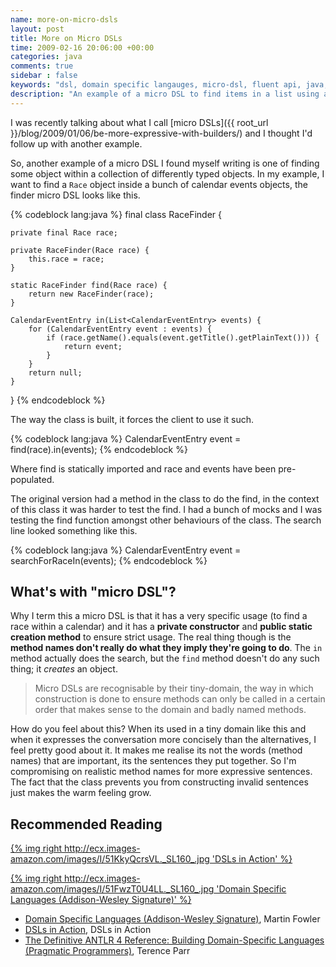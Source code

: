 ```yaml
---
name: more-on-micro-dsls
layout: post
title: More on Micro DSLs
time: 2009-02-16 20:06:00 +00:00
categories: java
comments: true
sidebar : false
keywords: "dsl, domain specific langauges, micro-dsl, fluent api, java,"
description: "An example of a micro DSL to find items in a list using a fluent style API."
---
```


I was recently talking about what I call [micro DSLs]({{ root_url }}/blog/2009/01/06/be-more-expressive-with-builders/) and I thought I'd follow up with another example.

So, another example of a micro DSL I found myself writing is one of finding some object within a collection of differently typed objects. In my example, I want to find a `Race` object inside a bunch of calendar events objects, the finder micro DSL looks like this.

  
{% codeblock lang:java %}
final class RaceFinder {

    private final Race race;

    private RaceFinder(Race race) {
        this.race = race;
    }

    static RaceFinder find(Race race) {
        return new RaceFinder(race);
    }

    CalendarEventEntry in(List<CalendarEventEntry> events) {
        for (CalendarEventEntry event : events) {
            if (race.getName().equals(event.getTitle().getPlainText())) {
                return event;
            }
        }
        return null;
    }
}
{% endcodeblock %}


The way the class is built, it forces the client to use it such.


{% codeblock lang:java %}
CalendarEventEntry event = find(race).in(events);
{% endcodeblock %}


  
Where find is statically imported and race and events have been pre-populated.

  

The original version had a method in the class to do the find, in the context of this class it was harder to test the find. I had a bunch of mocks and I was testing the find function amongst other behaviours of the class. The search line looked something like this.

    
{% codeblock lang:java %}
CalendarEventEntry event = searchForRaceIn(events);
{% endcodeblock %}


## What's with "micro DSL"?

Why I term this a micro DSL is that it has a very specific usage (to find a race within a calendar) and it has a **private constructor** and **public static creation method** to ensure strict usage. The real thing though is the **method names don't really do what they imply they're going to do**. The `in` method actually does the search, but the `find` method doesn't do any such thing; it _creates_ an object.


> Micro DSLs are recognisable by their tiny-domain, the way in which construction is done to ensure methods can only be called in a certain order that makes sense to the domain and badly named methods.


How do you feel about this? When its used in a tiny domain like this and when it expresses the conversation more concisely than the alternatives, I feel pretty good about it. It makes me realise its not the words (method names) that are important, its the sentences they put together. So I'm compromising on realistic method names for more expressive sentences. The fact that the class prevents you from constructing invalid sentences just makes the warm feeling grow.

  
## Recommended Reading

[{% img right http://ecx.images-amazon.com/images/I/51KkyQcrsVL._SL160_.jpg 'DSLs in Action' %}](http://www.amazon.co.uk/gp/product/1935182455/ref=as_li_ss_tl?ie=UTF8&camp=1634&creative=19450&creativeASIN=1935182455&linkCode=as2&tag=baddotrobot-21)

[{% img right http://ecx.images-amazon.com/images/I/51FwzT0U4LL._SL160_.jpg 'Domain Specific Languages (Addison-Wesley Signature)' %}](http://www.amazon.co.uk/gp/product/0321712943/ref=as_li_ss_tl?ie=UTF8&camp=1634&creative=19450&creativeASIN=0321712943&linkCode=as2&tag=baddotrobot-21)

 * [Domain Specific Languages (Addison-Wesley Signature)](http://www.amazon.co.uk/gp/product/0321712943/ref=as_li_ss_tl?ie=UTF8&camp=1634&creative=19450&creativeASIN=0321712943&linkCode=as2&tag=baddotrobot-21), Martin Fowler
 * [DSLs in Action](http://www.amazon.co.uk/gp/product/1935182455/ref=as_li_ss_tl?ie=UTF8&camp=1634&creative=19450&creativeASIN=1935182455&linkCode=as2&tag=baddotrobot-21), DSLs in Action
 * [The Definitive ANTLR 4 Reference: Building Domain-Specific Languages (Pragmatic Programmers)](http://www.amazon.co.uk/gp/product/1934356999/ref=as_li_ss_tl?ie=UTF8&camp=1634&creative=19450&creativeASIN=1934356999&linkCode=as2&tag=baddotrobot-21), Terence Parr






